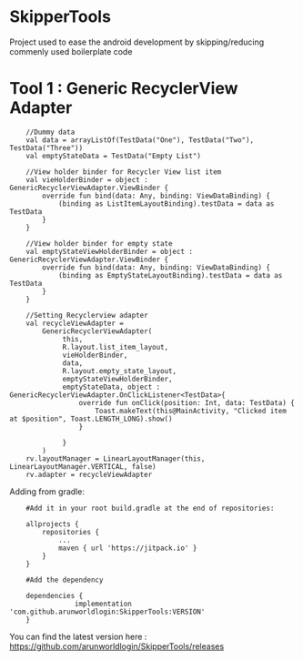 # SkipperTools
Project used to ease the android development by skipping/reducing commenly used boilerplate code

# Tool 1 : Generic RecyclerView Adapter

        //Dummy data
        val data = arrayListOf(TestData("One"), TestData("Two"), TestData("Three"))
        val emptyStateData = TestData("Empty List")

        //View holder binder for Recycler View list item
        val vieHolderBinder = object : GenericRecyclerViewAdapter.ViewBinder {
            override fun bind(data: Any, binding: ViewDataBinding) {
                (binding as ListItemLayoutBinding).testData = data as TestData
            }
        }

        //View holder binder for empty state
        val emptyStateViewHolderBinder = object : GenericRecyclerViewAdapter.ViewBinder {
            override fun bind(data: Any, binding: ViewDataBinding) {
                (binding as EmptyStateLayoutBinding).testData = data as TestData
            }
        }

        //Setting Recyclerview adapter
        val recycleViewAdapter =
            GenericRecyclerViewAdapter(
                 this,
                 R.layout.list_item_layout,
                 vieHolderBinder,
                 data,
                 R.layout.empty_state_layout,
                 emptyStateViewHolderBinder,
                 emptyStateData, object : GenericRecyclerViewAdapter.OnClickListener<TestData>{
                     override fun onClick(position: Int, data: TestData) {
                         Toast.makeText(this@MainActivity, "Clicked item at $position", Toast.LENGTH_LONG).show()
                     }

                 }
            )
        rv.layoutManager = LinearLayoutManager(this, LinearLayoutManager.VERTICAL, false)
        rv.adapter = recycleViewAdapter


Adding from gradle:

        #Add it in your root build.gradle at the end of repositories:

        allprojects {
            repositories {
                ...
                maven { url 'https://jitpack.io' }
            }
        }

        #Add the dependency

        dependencies {
        	        implementation 'com.github.arunworldlogin:SkipperTools:VERSION'
        }

You can find the latest version here : https://github.com/arunworldlogin/SkipperTools/releases
